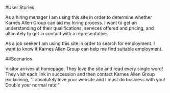 #User Stories

As a hiring manager I am using this site in order to determine whether Karnes Allen Group can aid my hiring process. I want to get an understanding of their qualifications, services offered and pricing, and ultimately to get in contact with a representative. 

As a job seeker I am using this site in order to search for employment. I want to know if Karnes Allen Group can help me find suitable employment. 


##Scenarios

Visitor arrives at homepage. They love the site and read every single word! They visit each link in succession and then contact Karnes Allen Group exclaiming, "I absolutely love your website and I must do business with you! Double your normal rate!"